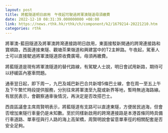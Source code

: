 ```yaml
---
layout: post
title: 將藍隧道明日啟用　午夜起可駛過將軍澳隧道毋須繳費
date: 2022-12-10 08:31:39.000000000 +08:00
link: https://news.rthk.hk/rthk/ch/component/k2/1679214-20221210.htm
categories: rthk
---
```


將軍澳-藍田隧道及將軍澳跨灣連接路明日啟用，東面接駁新開通的跨灣連接路和寶順路，西面連接東隧、觀塘茶果嶺道和興建當中的T2主幹路。午夜起，駕車人士可以直接駛過將軍澳隧道原收費廣場，毋須再繳費。

將藍隧道是現有將軍澳隧道的替代路線，有駕駛人士說，明日會試用新路，期待可以紓緩區內塞車問題。

通車翌日起，即下周一，九巴及城巴新巴合共新增5條巴士線，會在周一至五上午及下午繁忙時段提供服務，分別往來將軍澳至九龍或新界等地，暫時無過海路線。有居民表示，會觀察通車後情況，再決定是否改搭巴士。

西貢區議會主席周賢明表示，將藍隧道有支路可以直達東隧，方便居民過海，但會否增加東隧行車量仍是未知數。至於同樣新啟用的跨灣連接路是本港首條同時具備行車道路、單車徑與行人路的海上高架橋，周賢明說會留意單車徑的相關配套是否安全足夠。
